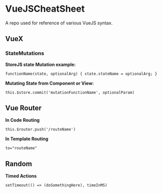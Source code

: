 # VueJSCheatSheet
A repo used for reference of various VueJS syntax.

## VueX

### StateMutations

**StoreJS state Mutation example:**

`functionName(state, optionalArg) {
  state.stateName = optionalArg;
}`

**Mutating State from Component or View:**

`this.$store.commit('mutationFunctionName', optionalParam)`

## Vue Router

**In Code Routing**

`this.$router.push('/routeName')`

**In Template Routing**

`to="routeName"`

## Random

**Timed Actions**

`setTimeout(() => (doSomethingHere), timeInMS)`
